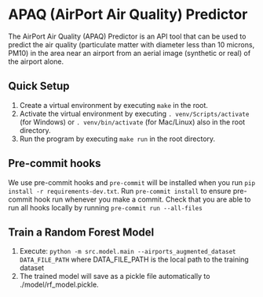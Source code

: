 # APAQ (AirPort Air Quality) Predictor
The AirPort Air Quality (APAQ) Predictor is an API tool that can be used to predict the air quality (particulate matter with diameter less than 10 microns, PM10) in the area near an airport from an aerial image (synthetic or real) of the airport alone.

## Quick Setup
1. Create a virtual environment by executing `make` in the root.
2. Activate the virtual environment by executing `. venv/Scripts/activate` (for Windows) or `. venv/bin/activate` (for Mac/Linux) also in the root directory.
3. Run the program by executing `make run` in the root directory.


## Pre-commit hooks
We use pre-commit hooks and `pre-commit` will be installed when you run `pip install -r requirements-dev.txt`.
Run `pre-commit install` to ensure pre-commit hook run whenever you make a commit. Check that you are able to run all hooks locally by running `pre-commit run --all-files`

## Train a Random Forest Model
1. Execute: `python -m src.model.main --airports_augmented_dataset DATA_FILE_PATH` where DATA_FILE_PATH is the local path to the training dataset
2. The trained model will save as a pickle file automatically to ./model/rf_model.pickle.
